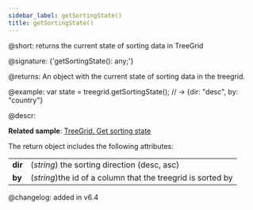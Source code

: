 ```yaml
---
sidebar_label: getSortingState()
title: getSortingState()
---          
```


@short: returns the current state of sorting data in TreeGrid

@signature: {'getSortingState(): any;'}

@returns:
An object with the current state of sorting data in the treegrid.

@example:
var state = treegrid.getSortingState(); 
// -> {dir: "desc", by: "country"}

@descr:

**Related sample**: [TreeGrid. Get sorting state](https://snippet.dhtmlx.com/bdwwhvls)

The return object includes the following attributes:

<table>
	<tbody>
        <tr>
			<td><b>dir</b></td>
			<td>(<i>string</i>) the sorting direction (desc, asc)</td>
		</tr>
		<tr>
			<td><b>by</b></td>
			<td>(<i>string</i>)the id of a column that the treegrid is sorted by</td>
		</tr>
    </tbody>
</table>

@changelog:
added in v6.4

[comment]: # (@related: treegrid/usage.md#getting-the-sorting-state)

